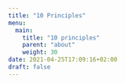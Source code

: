```yaml
---
title: "10 Principles"
menu:
  main:
    title: "10 principles"
    parent: "about"
    weight: 30
date: 2021-04-25T17:09:16+02:00
draft: false
---
```


